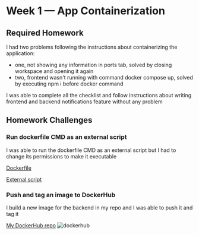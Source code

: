 # Week 1 — App Containerization

## Required Homework
I had two problems following the instructions about containerizing the application:
- one, not showing any information in ports tab, solved by closing workspace and opening it again
- two, frontend wasn't running with command docker compose up, solved by executing npm i before docker command

I was able to complete all the checklist and follow instructions about writing frontend and backend notifications feature without any problem

## Homework Challenges
### Run dockerfile CMD as an external script
I was able to run the dockerfile CMD as an external script but I had to change its permissions to make it executable

[Dockerfile](https://github.com/earodrigues/aws-bootcamp-cruddur-2023/blob/main/backend-flask/Dockerfile)

[External script](https://github.com/earodrigues/aws-bootcamp-cruddur-2023/blob/main/backend-flask/external-script.sh)

### Push and tag an image to DockerHub
I build a new image for the backend in my repo and I was able to push it and tag it

[My DockerHub repo](https://hub.docker.com/repository/docker/earodrigues/backend-flask/general)
![dockerhub](https://user-images.githubusercontent.com/124768576/220429338-1a5a9609-0572-47c0-b47f-515444587721.png)

